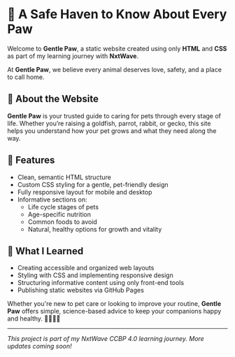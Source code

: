 # 🐾 A Safe Haven to Know About Every Paw

Welcome to **Gentle Paw**, a static website created using only **HTML** and **CSS** as part of my learning journey with **NxtWave**.

At **Gentle Paw**, we believe every animal deserves love, safety, and a place to call home.

## 🌟 About the Website

**Gentle Paw** is your trusted guide to caring for pets through every stage of life. Whether you’re raising a goldfish, parrot, rabbit, or gecko, this site helps you understand how your pet grows and what they need along the way.

## 🧾 Features

- Clean, semantic HTML structure  
- Custom CSS styling for a gentle, pet-friendly design  
- Fully responsive layout for mobile and desktop  
- Informative sections on:
  - Life cycle stages of pets  
  - Age-specific nutrition  
  - Common foods to avoid  
  - Natural, healthy options for growth and vitality  

## 📘 What I Learned

- Creating accessible and organized web layouts  
- Styling with CSS and implementing responsive design  
- Structuring informative content using only front-end tools  
- Publishing static websites via GitHub Pages

Whether you're new to pet care or looking to improve your routine, **Gentle Paw** offers simple, science-based advice to keep your companions happy and healthy. 🐶🐱🐰🦎

---

*This project is part of my NxtWave CCBP 4.0 learning journey. More updates coming soon!*
